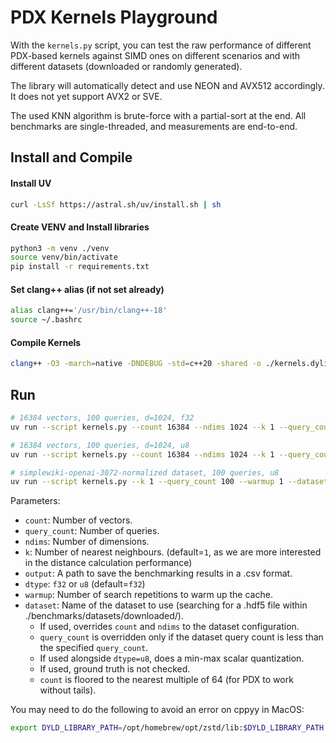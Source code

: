 # PDX Kernels Playground
With the `kernels.py` script, you can test the raw performance of different PDX-based kernels against SIMD ones on different scenarios and with different datasets (downloaded or randomly generated). 

The library will automatically detect and use NEON and AVX512 accordingly. It does not yet support AVX2 or SVE. 

The used KNN algorithm is brute-force with a partial-sort at the end. All benchmarks are single-threaded, and measurements are end-to-end.

## Install and Compile

#### Install UV
```sh
curl -LsSf https://astral.sh/uv/install.sh | sh
```

#### Create VENV and Install libraries
```sh
python3 -m venv ./venv
source venv/bin/activate
pip install -r requirements.txt
```

#### Set clang++ alias (if not set already)
```sh
alias clang++='/usr/bin/clang++-18'
source ~/.bashrc
```

#### Compile Kernels
```sh
clang++ -O3 -march=native -DNDEBUG -std=c++20 -shared -o ./kernels.dylib ./kernels.cpp
```

## Run
```sh
# 16384 vectors, 100 queries, d=1024, f32
uv run --script kernels.py --count 16384 --ndims 1024 --k 1 --query_count 100 --warmup 10

# 16384 vectors, 100 queries, d=1024, u8
uv run --script kernels.py --count 16384 --ndims 1024 --k 1 --query_count 100 --warmup 10 --dtype u8

# simplewiki-openai-3072-normalized dataset, 100 queries, u8
uv run --script kernels.py --k 1 --query_count 100 --warmup 1 --dataset simplewiki-openai-3072-normalized --dtype u8 
```

Parameters:
- `count`: Number of vectors.
- `query_count`: Number of queries.
- `ndims`: Number of dimensions.
- `k`: Number of nearest neighbours. (default=`1`, as we are more interested in the distance calculation performance)
- `output`: A path to save the benchmarking results in a .csv format.
- `dtype`: `f32` or `u8` (default=`f32`)
- `warmup`: Number of search repetitions to warm up the cache.
- `dataset`: Name of the dataset to use (searching for a .hdf5 file within ./benchmarks/datasets/downloaded/). 
  - If used, overrides `count` and `ndims` to the dataset configuration. 
  - `query_count` is overridden only if the dataset query count is less than the specified `query_count`. 
  - If used alongside `dtype=u8`, does a min-max scalar quantization. 
  - If used, ground truth is not checked. 
  - `count` is floored to the nearest multiple of 64 (for PDX to work without tails).

You may need to do the following to avoid an error on cppyy in MacOS:
```sh
export DYLD_LIBRARY_PATH=/opt/homebrew/opt/zstd/lib:$DYLD_LIBRARY_PATH
```

 